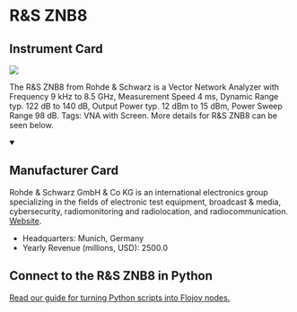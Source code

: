 
# R&S ZNB8

## Instrument Card

<img src="https://v5.airtableusercontent.com/v1/19/19/1691539200000/Q3IEj-Rn0rmsYakO-1lXlA/MbYPD6og2VAaZ_Y9US4Lo-BQDR7X6OJrxPlvlkhxfO-I_zaWIAyAxHGns5yaaptGRdjJrPGH56MUToQwSUSUsFj13TxkDoK3VJKUlGmyVTw/Eiubi73HdmK6jeH2E_zUh4L3DlKYFAYEWBpG-rygQGg"/>
<p>The R&S ZNB8 from Rohde & Schwarz is a Vector Network Analyzer with Frequency 9 kHz to 8.5 GHz, Measurement Speed 4 ms, Dynamic Range typ. 122 dB to 140 dB, Output Power typ. 12 dBm to 15 dBm, Power Sweep Range 98 dB. Tags: VNA with Screen. More details for R&S ZNB8 can be seen below.</p>

<details open>
<summary><h2>Manufacturer Card</h2></summary>

Rohde & Schwarz GmbH & Co KG is an international electronics group specializing in the fields of electronic test equipment, broadcast & media, cybersecurity, radiomonitoring and radiolocation, and radiocommunication. <a href="https://www.rohde-schwarz.com/ca/home_48230.html">Website</a>.

<ul>
  <li>Headquarters: Munich, Germany</li>
  <li>Yearly Revenue (millions, USD): 2500.0</li>
</ul>
</details>

## Connect to the R&S ZNB8 in Python

[Read our guide for turning Python scripts into Flojoy nodes.](https://docs.flojoy.ai/custom-nodes/creating-custom-node/)


